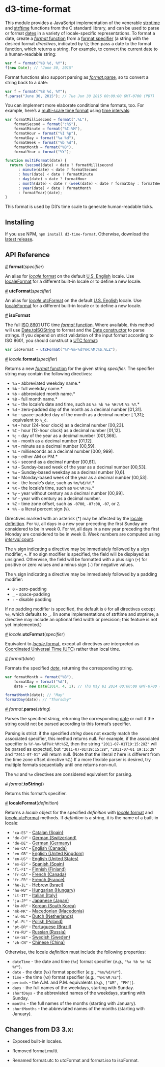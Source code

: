 # d3-time-format

This module provides a JavaScript implementation of the venerable [strptime](http://pubs.opengroup.org/onlinepubs/009695399/functions/strptime.html) and [strftime](http://pubs.opengroup.org/onlinepubs/007908799/xsh/strftime.html) functions from the C standard library, and can be used to parse or format [dates](https://developer.mozilla.org/en-US/docs/Web/JavaScript/Reference/Global_Objects/Date) in a variety of locale-specific representations. To format a date, create a [*format* function](#_format) from a [format specifier](#locale_format) (a string with the desired format *directives*, indicated by `%`); then pass a date to the format function, which returns a string. For example, to convert the current date to a human-readable string:

```js
var f = format("%B %d, %Y");
f(new Date); // "June 30, 2015"
```

Format functions also support parsing as [*format*.parse](#format_parse), so to convert a string back to a date:

```js
var f = format("%B %d, %Y");
f.parse("June 30, 2015"); // Tue Jun 30 2015 00:00:00 GMT-0700 (PDT)
```

You can implement more elaborate conditional time formats, too. For example, here’s a [multi-scale time format](http://bl.ocks.org/mbostock/4149176) using [time intervals](https://github.com/d3/d3-time):

```js
var formatMillisecond = format(".%L"),
    formatSecond = format(":%S"),
    formatMinute = format("%I:%M"),
    formatHour = format("%I %p"),
    formatDay = format("%a %d"),
    formatWeek = format("%b %d"),
    formatMonth = format("%B"),
    formatYear = format("%Y");

function multiFormat(date) {
  return (second(date) < date ? formatMillisecond
      : minute(date) < date ? formatSecond
      : hour(date) < date ? formatMinute
      : day(date) < date ? formatHour
      : month(date) < date ? (week(date) < date ? formatDay : formatWeek)
      : year(date) < date ? formatMonth
      : formatYear)(date);
}
```

This format is used by D3’s time scale to generate human-readable ticks.

## Installing

If you use NPM, `npm install d3-time-format`. Otherwise, download the [latest release](https://github.com/d3/d3-time-format/releases/latest).

## API Reference

<a name="format" href="#format">#</a> <b>format</b>(<i>specifier</i>)

An alias for [*locale*.format](#locale_format) on the default [U.S. English](https://github.com/d3/d3-time-format/tree/master/src/locale/en-US.js) locale. Use [localeFormat](#localeFormat) for a different built-in locale or to define a new locale.

<a name="utcFormat" href="#utcFormat">#</a> <b>utcFormat</b>(<i>specifier</i>)

An alias for [*locale*.utcFormat](#locale_utcFormat) on the default [U.S. English](https://github.com/d3/d3-time-format/tree/master/src/locale/en-US.js) locale. Use [localeFormat](#localeFormat) for a different built-in locale or to define a new locale.

<a name="isoFormat" href="#isoFormat">#</a> <b>isoFormat</b>

The full [ISO 8601](https://en.wikipedia.org/wiki/ISO_8601) UTC time [*format* function](#_format). Where available, this method will use [Date.toISOString](https://developer.mozilla.org/en-US/docs/JavaScript/Reference/Global_Objects/Date/toISOString) to format and the [Date constructor](https://developer.mozilla.org/en-US/docs/JavaScript/Reference/Global_Objects/Date) to parse strings. If you depend on strict validation of the input format according to ISO 8601, you should construct a [UTC format](#utcFormat):

```js
var isoFormat = utcFormat("%Y-%m-%dT%H:%M:%S.%LZ");
```

<a name="locale_format" href="#locale_format">#</a> <i>locale</i>.<b>format</b>(<i>specifier</i>)

Returns a new [*format* function](#_format) for the given string *specifier*. The specifier string may contain the following directives:

* `%a` - abbreviated weekday name.*
* `%A` - full weekday name.*
* `%b` - abbreviated month name.*
* `%B` - full month name.*
* `%c` - the locale’s date and time, such as `%a %b %e %H:%M:%S %Y`.*
* `%d` - zero-padded day of the month as a decimal number [01,31].
* `%e` - space-padded day of the month as a decimal number [ 1,31]; equivalent to `%_d`.
* `%H` - hour (24-hour clock) as a decimal number [00,23].
* `%I` - hour (12-hour clock) as a decimal number [01,12].
* `%j` - day of the year as a decimal number [001,366].
* `%m` - month as a decimal number [01,12].
* `%M` - minute as a decimal number [00,59].
* `%L` - milliseconds as a decimal number [000, 999].
* `%p` - either AM or PM.*
* `%S` - second as a decimal number [00,61].
* `%U` - Sunday-based week of the year as a decimal number [00,53].
* `%w` - Sunday-based weekday as a decimal number [0,6].
* `%W` - Monday-based week of the year as a decimal number [00,53].
* `%x` - the locale’s date, such as `%m/%d/%Y`.*
* `%X` - the locale’s time, such as `%H:%M:%S`.*
* `%y` - year without century as a decimal number [00,99].
* `%Y` - year with century as a decimal number.
* `%Z` - time zone offset, such as `-0700`, `-07:00`, `-07`, or `Z`.
* `%%` - a literal percent sign (`%`).

Directives marked with an asterisk (*) may be affected by the [locale definition](#localeFormat). For `%U`, all days in a new year preceding the first Sunday are considered to be in week 0. For `%W`, all days in a new year preceding the first Monday are considered to be in week 0. Week numbers are computed using [*interval*.count](https://github.com/d3/d3-time#interval_count).

The `%` sign indicating a directive may be immediately followed by a sign modifier, `+`. If no sign modifier is specified, the field will be displayed as unsigned. Otherwise, the field will be formatted with a plus sign (`+`) for positive or zero values and a minus sign (`-`) for negative values.

The `%` sign indicating a directive may be immediately followed by a padding modifier:

* `0` - zero-padding
* `_` - space-padding
* `-` - disable padding

If no padding modifier is specified, the default is `0` for all directives except `%e`, which defaults to `_`. (In some implementations of strftime and strptime, a directive may include an optional field width or precision; this feature is not yet implemented.)

<a name="locale_utcFormat" href="#locale_utcFormat">#</a> <i>locale</i>.<b>utcFormat</b>(<i>specifier</i>)

Equivalent to [*locale*.format](#locale_format), except all directives are interpreted as [Coordinated Universal Time (UTC)](https://en.wikipedia.org/wiki/Coordinated_Universal_Time) rather than local time.

<a name="_format" href="#_format">#</a> <i>format</i>(<i>date</i>)

Formats the specified *[date](https://developer.mozilla.org/en/JavaScript/Reference/Global_Objects/Date)*, returning the corresponding string.

```javascript
var formatMonth = format("%B"),
    formatDay = format("%A"),
    date = new Date(2014, 4, 1); // Thu May 01 2014 00:00:00 GMT-0700 (PDT)

formatMonth(date); // "May"
formatDay(date); // "Thursday"
```

<a name="format_parse" href="#format_parse">#</a> <i>format</i>.<b>parse</b>(<i>string</i>)

Parses the specified *string*, returning the corresponding [date](https://developer.mozilla.org/en/JavaScript/Reference/Global_Objects/Date) or null if the string could not be parsed according to this format’s specifier.

Parsing is strict: if the specified <i>string</i> does not exactly match the associated specifier, this method returns null. For example, if the associated specifier is `%Y-%m-%dT%H:%M:%SZ`, then the string `"2011-07-01T19:15:28Z"` will be parsed as expected, but `"2011-07-01T19:15:28"`, `"2011-07-01 19:15:28"` and `"2011-07-01"` will return null. (Note that the literal `Z` here is different from the time zone offset directive `%Z`.) If a more flexible parser is desired, try multiple formats sequentially until one returns non-null.

The `%d` and `%e` directives are considered equivalent for parsing.

<a name="format_toString" href="#format_toString">#</a> <i>format</i>.<b>toString</b>()

Returns this format’s specifier.

<a name="localeFormat" href="#localeFormat">#</a> <b>localeFormat</b>(<i>definition</i>)

Returns a *locale* object for the specified *definition* with [*locale*.format](#locale_format) and [*locale*.utcFormat](#locale_utcFormat) methods. If *definition* is a string, it is the name of a built-in locale:

* `"ca-ES"` - [Catalan (Spain)](https://github.com/d3/d3-time-format/tree/master/src/locale/ca-ES.js)
* `"de-CH"` - [German (Switzerland)](https://github.com/d3/d3-time-format/tree/master/src/locale/de-CH.js)
* `"de-DE"` - [German (Germany)](https://github.com/d3/d3-time-format/tree/master/src/locale/de-DE.js)
* `"en-CA"` - [English (Canada)](https://github.com/d3/d3-time-format/tree/master/src/locale/en-CA.js)
* `"en-GB"` - [English (United Kingdom)](https://github.com/d3/d3-time-format/tree/master/src/locale/en-GB.js)
* `"en-US"` - [English (United States)](https://github.com/d3/d3-time-format/tree/master/src/locale/en-US.js)
* `"es-ES"` - [Spanish (Spain)](https://github.com/d3/d3-time-format/tree/master/src/locale/es-ES.js)
* `"fi-FI"` - [Finnish (Finland)](https://github.com/d3/d3-time-format/tree/master/src/locale/fi-FI.js)
* `"fr-CA"` - [French (Canada)](https://github.com/d3/d3-time-format/tree/master/src/locale/fr-CA.js)
* `"fr-FR"` - [French (France)](https://github.com/d3/d3-time-format/tree/master/src/locale/fr-FR.js)
* `"he-IL"` - [Hebrew (Israel)](https://github.com/d3/d3-time-format/tree/master/src/locale/he-IL.js)
* `"hu-HU"` - [Hungarian (Hungary)](https://github.com/d3/d3-time-format/tree/master/src/locale/hu-HU.js)
* `"it-IT"` - [Italian (Italy)](https://github.com/d3/d3-time-format/tree/master/src/locale/it-IT.js)
* `"ja-JP"` - [Japanese (Japan)](https://github.com/d3/d3-time-format/tree/master/src/locale/ja-JP.js)
* `"ko-KR"` - [Korean (South Korea)](https://github.com/d3/d3-time-format/tree/master/src/locale/ko-KR.js)
* `"mk-MK"` - [Macedonian (Macedonia)](https://github.com/d3/d3-time-format/tree/master/src/locale/mk-MK.js)
* `"nl-NL"` - [Dutch (Netherlands)](https://github.com/d3/d3-time-format/tree/master/src/locale/nl-NL.js)
* `"pl-PL"` - [Polish (Poland)](https://github.com/d3/d3-time-format/tree/master/src/locale/pl-PL.js)
* `"pt-BR"` - [Portuguese (Brazil)](https://github.com/d3/d3-time-format/tree/master/src/locale/pt-BR.js)
* `"ru-RU"` - [Russian (Russia)](https://github.com/d3/d3-time-format/tree/master/src/locale/ru-RU.js)
* `"sv-SE"` - [Swedish (Sweden)](https://github.com/d3/d3-time-format/tree/master/src/locale/sv-SE.js)
* `"zh-CN"` - [Chinese (China)](https://github.com/d3/d3-time-format/tree/master/src/locale/zh-CN.js)

Otherwise, the locale *definition* must include the following properties:

* `dateTime` - the date and time (`%c`) format specifier (<i>e.g.</i>, `"%a %b %e %X %Y"`).
* `date` - the date (`%x`) format specifier (<i>e.g.</i>, `"%m/%d/%Y"`).
* `time` - the time (`%X`) format specifier (<i>e.g.</i>, `"%H:%M:%S"`).
* `periods` - the A.M. and P.M. equivalents (<i>e.g.</i>, `["AM", "PM"]`).
* `days` - the full names of the weekdays, starting with Sunday.
* `shortDays` - the abbreviated names of the weekdays, starting with Sunday.
* `months` - the full names of the months (starting with January).
* `shortMonths` - the abbreviated names of the months (starting with January).

## Changes from D3 3.x:

* Exposed built-in locales.

* Removed format.multi.

* Renamed format.utc to utcFormat and format.iso to isoFormat.
